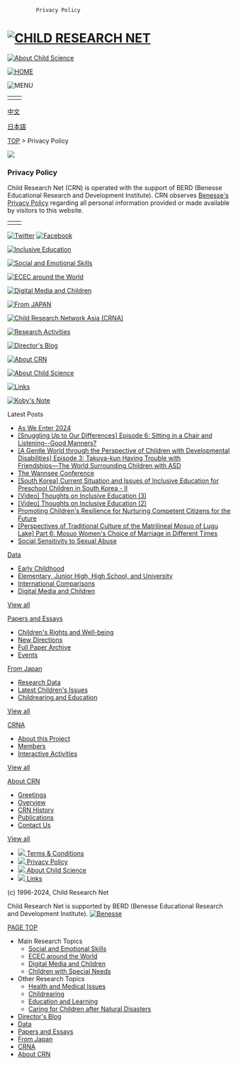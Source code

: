              Privacy Policy                    

[![CHILD RESEARCH NET](https://www.childresearch.net/img/logo.png)](https://www.childresearch.net/)
===================================================================================================

[![About Child Science](https://www.childresearch.net/img/balloon.png)](https://www.childresearch.net/aboutCS.html)

[![HOME](https://www.childresearch.net/img/home-button.png)](https://www.childresearch.net/)

![MENU](https://www.childresearch.net/img/menu-button.png)

|     |     |
| --- | --- | 
|     |     |

[中文](https://www.crn.net.cn/)

[日本語](https://www.blog.crn.or.jp/)

[TOP](https://www.childresearch.net/) > Privacy Policy

![](img/about-icon.png)

### Privacy Policy

Child Research Net (CRN) is operated with the support of BERD (Benesse Educational Research and Development Institute). CRN observes [Benesse's Privacy Policy](https://www.benesse-hd.co.jp/en/utility/privacy.html) regarding all personal information provided or made available by visitors to this website.

|     |     |
| --- | --- | 
|     |     |

[![Twitter](https://www.childresearch.net/img/twitter_banner.png)](https://twitter.com/crn_jp) [![Facebook](https://www.childresearch.net/img/facebook_banner.gif)](http://www.facebook.com/ChildResearchNet)

[![Inclusive Education](https://www.childresearch.net/img/side05.png)](https://www.childresearch.net/index-theme04.html)

[![Social and Emotional Skills](https://www.childresearch.net/img/side01.png)](https://www.childresearch.net/index-theme01.html)

[![ECEC around the World](https://www.childresearch.net/img/side02.png)](https://www.childresearch.net/index-theme02.html)

[![Digital Media and Children](https://www.childresearch.net/img/side03.png)](https://www.childresearch.net/index-theme03.html)

[![From JAPAN](https://www.childresearch.net/img/side-banner01.png)](https://www.childresearch.net/fromjapan.html)

[![Child Research Network Asia (CRNA)](https://www.childresearch.net/img/side-banner02.jpg)](https://www.childresearch.net/exchange-program-in-asia.html)

[![Research Activities](https://www.childresearch.net/img/side-banner08.png)](https://www.childresearch.net/crna-research-activities.html)

[![Director's Blog](https://www.childresearch.net/img/side-banner03.png)](https://www.childresearch.net/chief2/)

[![About CRN](https://www.childresearch.net/img/side-banner06.png)](https://www.childresearch.net/about.html)

[![About Child Science](https://www.childresearch.net/img/side-banner04.png)](https://www.childresearch.net/aboutCS.html)

[![Links](https://www.childresearch.net/img/side-banner05.png)](https://www.childresearch.net/links.html)

[![Koby's Note](https://www.childresearch.net/img/side-banner07.png)](https://www.childresearch.net/chief/)

Latest Posts

* [As We Enter 2024](https://www.childresearch.net/chief2/112.html)
* [\[Snuggling Up to Our Differences\] Episode 6: Sitting in a Chair and Listening--Good Manners?](https://www.childresearch.net/projects/special/2023_15.html)
* [\[A Gentle World through the Perspective of Children with Developmental Disabilities\] Episode 3: Takuya-kun Having Trouble with Friendships―The World Surrounding Children with ASD](https://www.childresearch.net/projects/special/2023_14.html)
* [The Wannsee Conference](https://www.childresearch.net/chief2/111.html)
* [\[South Korea\] Current Situation and Issues of Inclusive Education for Preschool Children in South Korea - II](https://www.childresearch.net/projects/ecec/2023_09.html)
* [\[Video\] Thoughts on Inclusive Education (3)](https://www.childresearch.net/projects/special/2023_13.html)
* [\[Video\] Thoughts on Inclusive Education (2)](https://www.childresearch.net/projects/special/2023_12.html)
* [Promoting Children's Resilience for Nurturing Competent Citizens for the Future](https://www.childresearch.net/projects/fullpaper/2023_01.html)
* [\[Perspectives of Traditional Culture of the Matrilineal Mosuo of Lugu Lake\] Part 6: Mosuo Women's Choice of Marriage in Different Times](https://www.childresearch.net/papers/new/2023_03.html)
* [Social Sensitivity to Sexual Abuse](https://www.childresearch.net/chief2/110.html)

[Data](https://www.childresearch.net/data/)

* [Early Childhood](https://www.childresearch.net/data/ec/)
* [Elementary, Junior High, High School, and University](https://www.childresearch.net/data/school/)
* [International Comparisons](https://www.childresearch.net/data/international/)
* [Digital Media and Children](https://www.childresearch.net/data/digital/)

[View all](https://www.childresearch.net/data/)

[Papers and Essays](https://www.childresearch.net/papers/)

* [Children's Rights and Well-being](https://www.childresearch.net/papers/rights/)
* [New Directions](https://www.childresearch.net/papers/new/)
* [Full Paper Archive](https://www.childresearch.net/projects/fullpaper/)
* [Events](https://www.childresearch.net/events/)

[From Japan](https://www.childresearch.net/fromjapan.html)

* [Research Data](https://www.childresearch.net/fromjapan.html#data)
* [Latest Children's Issues](https://www.childresearch.net/projects/data-Japan/)
* [Childrearing and Education](https://www.childresearch.net/fromjapan.html#reports)

[View all](https://www.childresearch.net/fromjapan.html)

[CRNA](https://www.childresearch.net/exchange-program-in-asia.html)

* [About this Project](https://www.childresearch.net/about-this-project.html)
* [Members](https://www.childresearch.net/crnasia-members.html)
* [Interactive Activities](https://www.childresearch.net/crnasia-2019.html)

[View all](https://www.childresearch.net/exchange-program-in-asia.html)

[About CRN](https://www.childresearch.net/about.html)

* [Greetings](https://www.childresearch.net/greeting.html)
* [Overview](https://www.childresearch.net/overview.html)
* [CRN History](https://www.childresearch.net/history.html)
* [Publications](https://www.childresearch.net/publications/)
* [Contact Us](https://www.childresearch.net/contact-us.html)

[View all](https://www.childresearch.net/about.html)

*  [![](https://www.childresearch.net/img/arrow-orange.gif) Terms & Conditions](https://www.childresearch.net/terms-conditions.html)
*  [![](https://www.childresearch.net/img/arrow-orange.gif) Privacy Policy](https://www.childresearch.net/privacy.html)
*  [![](https://www.childresearch.net/img/arrow-orange.gif) About Child Science](https://www.childresearch.net/aboutCS.html)
*  [![](https://www.childresearch.net/img/arrow-orange.gif) Links](https://www.childresearch.net/links.html)

(c) 1996-2024, Child Research Net

Child Research Net is supported by BERD (Benesse Educational Research and Development Institute). [![Benesse](https://www.childresearch.net/img/logo-benesse.png)](http://www.benesse.co.jp/)

[PAGE TOP](#contents-header)

* Main Research Topics
    * [Social and Emotional Skills](https://www.childresearch.net/index-theme01.html)
    * [ECEC around the World](https://www.childresearch.net/index-theme02.html)
    * [Digital Media and Children](https://www.childresearch.net/index-theme03.html)
    * [Children with Special Needs](https://www.childresearch.net/index-theme04.html)
* Other Research Topics
    * [Health and Medical Issues](https://www.childresearch.net/cgi-bin/mt/mt-search.cgi?IncludeBlogs=1,2,3,4,5,6,7,8,9,10&tag=health)
    * [Childrearing](https://www.childresearch.net/cgi-bin/mt/mt-search.cgi?IncludeBlogs=1,2,3,4,5,6,7,8,9,10&tag=childrearing,%20parenting,%20pregnancy)
    * [Education and Learning](https://www.childresearch.net/cgi-bin/mt/mt-search.cgi?IncludeBlogs=1,2,3,4,5,6,7,8,9,10&tag=education%20and%20learning,%20school,%20teacher,%20playing)
    * [Caring for Children after Natural Disasters](https://www.childresearch.net/cgi-bin/mt/mt-search.cgi?IncludeBlogs=1,2,3,4,5,6,7,8,9,10&tag=natural%20disaster)
* [Director's Blog](https://www.childresearch.net/chief2/)
* [Data](https://www.childresearch.net/data/)
* [Papers and Essays](https://www.childresearch.net/papers/)
* [From Japan](https://www.childresearch.net/fromjapan.html)
* [CRNA](https://www.childresearch.net/exchange-program-in-asia.html)
* [About CRN](https://www.childresearch.net/about.html)